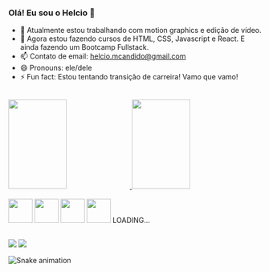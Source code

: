 ### Olá! Eu sou o Helcio 👋

- 🔭 Atualmente estou trabalhando com motion graphics e edição de vídeo.
- 🌱 Agora estou fazendo cursos de HTML, CSS, Javascript e React. E ainda fazendo um Bootcamp Fullstack.
- 📫 Contato de email: <a href=mailto:helcio.mcandido@gmail.com>helcio.mcandido@gmail.com</a>
- 😄 Pronouns: ele/dele
- ⚡ Fun fact: Estou tentando transição de carreira! Vamo que vamo!

</br>
<div style="margin-bottom=30em;">
  <a href="https://github.com/helciocandido">
    <img width="48%" height="178em" src="https://github-readme-stats.vercel.app/api?username=helciocandido&locale=pt-br&theme=aura&include_all_commits=true" />
    <img width="48%" height="178em" src="https://github-readme-stats.vercel.app/api/top-langs/?username=helciocandido&layout=compact&langs_count=10&locale=pt-br&theme=aura" />
  </a>
</div>
</br>
<div>
  <img height="48em" src="https://cdn.jsdelivr.net/gh/devicons/devicon/icons/html5/html5-plain-wordmark.svg" />
  <img height="48em" src="https://cdn.jsdelivr.net/gh/devicons/devicon/icons/css3/css3-plain-wordmark.svg" />
  <img height="48em" src="https://cdn.jsdelivr.net/gh/devicons/devicon/icons/javascript/javascript-plain.svg" />
  <img height="48em" src="https://cdn.jsdelivr.net/gh/devicons/devicon/icons/angularjs/angularjs-original.svg" />
  LOADING...
</div>

##

<div>
  <a href="https://www.linkedin.com/in/helciocandido/"><img src="https://img.shields.io/badge/LinkedIn-0077B5?style=for-the-badge&logo=linkedin&logoColor=white" /></a>
  <a href="mailto:helcio.mcandido@gmail.com"><img src="https://img.shields.io/badge/Gmail-D14836?style=for-the-badge&logo=gmail&logoColor=white" /></a>

  ![Snake animation](https://github.com/helciocandido/helciocandido/blob/output/github-contribution-grid-snake.svg)
  
</div>



